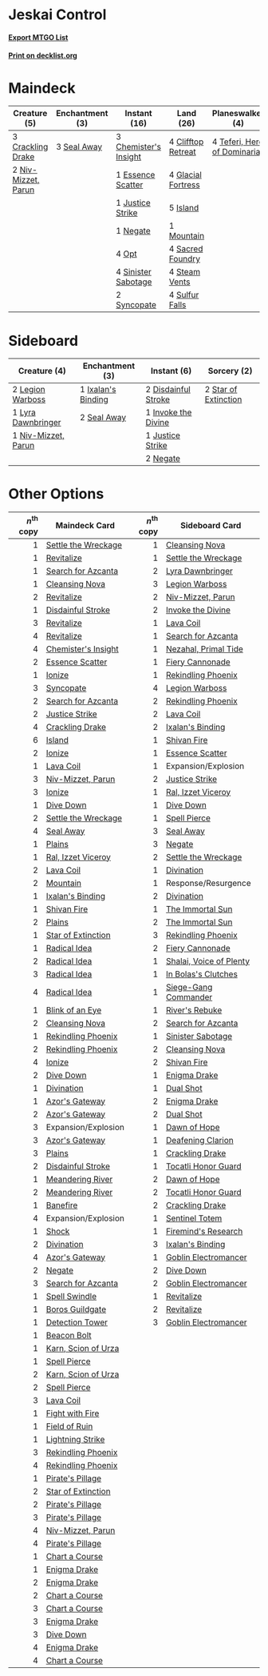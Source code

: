 # Jeskai Control

#### [Export MTGO List](../collection/Jeskai%20Control/Jeskai%20Control.txt)
#### [Print on decklist.org](http://decklist.org/?deckmain=3%09Chemister's%20Insight%0A4%09Clifftop%20Retreat%0A3%09Crackling%20Drake%0A4%09Deafening%20Clarion%0A1%09Essence%20Scatter%0A2%09Expansion/Explosion%0A4%09Glacial%20Fortress%0A5%09Island%0A1%09Justice%20Strike%0A1%09Mountain%0A1%09Negate%0A2%09Niv-Mizzet,%20Parun%0A4%09Opt%0A4%09Sacred%20Foundry%0A3%09Seal%20Away%0A4%09Sinister%20Sabotage%0A4%09Steam%20Vents%0A4%09Sulfur%20Falls%0A2%09Syncopate%0A4%09Teferi,%20Hero%20of%20Dominaria&deckside=2%09Disdainful%20Stroke%0A1%09Invoke%20the%20Divine%0A1%09Ixalan's%20Binding%0A1%09Justice%20Strike%0A2%09Legion%20Warboss%0A1%09Lyra%20Dawnbringer%0A2%09Negate%0A1%09Niv-Mizzet,%20Parun%0A2%09Seal%20Away%0A2%09Star%20of%20Extinction)
# Maindeck

|                                         Creature (5)                                         |                                   Enchantment (3)                                    |                                          Instant (16)                                          |                                          Land (26)                                          |                                           Planeswalker (4)                                           |                                         Sorcery (4)                                          |     Unknown (2)     |
|----------------------------------------------------------------------------------------------|--------------------------------------------------------------------------------------|------------------------------------------------------------------------------------------------|---------------------------------------------------------------------------------------------|------------------------------------------------------------------------------------------------------|----------------------------------------------------------------------------------------------|---------------------|
|3 [Crackling Drake](http://gatherer.wizards.com/Pages/Card/Details.aspx?multiverseid=452913)  |3 [Seal Away](http://gatherer.wizards.com/Pages/Card/Details.aspx?multiverseid=442919)|3 [Chemister's Insight](http://gatherer.wizards.com/Pages/Card/Details.aspx?multiverseid=452782)|4 [Clifftop Retreat](http://gatherer.wizards.com/Pages/Card/Details.aspx?multiverseid=241980)|4 [Teferi, Hero of Dominaria](http://gatherer.wizards.com/Pages/Card/Details.aspx?multiverseid=443095)|4 [Deafening Clarion](http://gatherer.wizards.com/Pages/Card/Details.aspx?multiverseid=452915)|2 Expansion/Explosion|
|2 [Niv-Mizzet, Parun](http://gatherer.wizards.com/Pages/Card/Details.aspx?multiverseid=452942)|                                                                                      |1 [Essence Scatter](http://gatherer.wizards.com/Pages/Card/Details.aspx?multiverseid=438446)    |4 [Glacial Fortress](http://gatherer.wizards.com/Pages/Card/Details.aspx?multiverseid=435416)|                                                                                                      |                                                                                              |                     |
|                                                                                              |                                                                                      |1 [Justice Strike](http://gatherer.wizards.com/Pages/Card/Details.aspx?multiverseid=452932)     |5 [Island](http://gatherer.wizards.com/Pages/Card/Details.aspx?multiverseid=439602)          |                                                                                                      |                                                                                              |                     |
|                                                                                              |                                                                                      |1 [Negate](http://gatherer.wizards.com/Pages/Card/Details.aspx?multiverseid=447135)             |1 [Mountain](http://gatherer.wizards.com/Pages/Card/Details.aspx?multiverseid=439604)        |                                                                                                      |                                                                                              |                     |
|                                                                                              |                                                                                      |4 [Opt](http://gatherer.wizards.com/Pages/Card/Details.aspx?multiverseid=435217)                |4 [Sacred Foundry](http://gatherer.wizards.com/Pages/Card/Details.aspx?multiverseid=405106)  |                                                                                                      |                                                                                              |                     |
|                                                                                              |                                                                                      |4 [Sinister Sabotage](http://gatherer.wizards.com/Pages/Card/Details.aspx?multiverseid=452804)  |4 [Steam Vents](http://gatherer.wizards.com/Pages/Card/Details.aspx?multiverseid=405109)     |                                                                                                      |                                                                                              |                     |
|                                                                                              |                                                                                      |2 [Syncopate](http://gatherer.wizards.com/Pages/Card/Details.aspx?multiverseid=270369)          |4 [Sulfur Falls](http://gatherer.wizards.com/Pages/Card/Details.aspx?multiverseid=241987)    |                                                                                                      |                                                                                              |                     |


# Sideboard

|                                         Creature (4)                                         |                                       Enchantment (3)                                       |                                         Instant (6)                                          |                                          Sorcery (2)                                          |
|----------------------------------------------------------------------------------------------|---------------------------------------------------------------------------------------------|----------------------------------------------------------------------------------------------|-----------------------------------------------------------------------------------------------|
|2 [Legion Warboss](http://gatherer.wizards.com/Pages/Card/Details.aspx?multiverseid=452859)   |1 [Ixalan's Binding](http://gatherer.wizards.com/Pages/Card/Details.aspx?multiverseid=435168)|2 [Disdainful Stroke](http://gatherer.wizards.com/Pages/Card/Details.aspx?multiverseid=446776)|2 [Star of Extinction](http://gatherer.wizards.com/Pages/Card/Details.aspx?multiverseid=435315)|
|1 [Lyra Dawnbringer](http://gatherer.wizards.com/Pages/Card/Details.aspx?multiverseid=442914) |2 [Seal Away](http://gatherer.wizards.com/Pages/Card/Details.aspx?multiverseid=442919)       |1 [Invoke the Divine](http://gatherer.wizards.com/Pages/Card/Details.aspx?multiverseid=447152)|                                                                                               |
|1 [Niv-Mizzet, Parun](http://gatherer.wizards.com/Pages/Card/Details.aspx?multiverseid=452942)|                                                                                             |1 [Justice Strike](http://gatherer.wizards.com/Pages/Card/Details.aspx?multiverseid=452932)   |                                                                                               |
|                                                                                              |                                                                                             |2 [Negate](http://gatherer.wizards.com/Pages/Card/Details.aspx?multiverseid=447135)           |                                                                                               |


# Other Options

|*n*<sup>th</sup> copy|                                        Maindeck Card                                         |*n*<sup>th</sup> copy|                                          Sideboard Card                                          |
|--------------------:|----------------------------------------------------------------------------------------------|--------------------:|--------------------------------------------------------------------------------------------------|
|                    1|[Settle the Wreckage](http://gatherer.wizards.com/Pages/Card/Details.aspx?multiverseid=435186)|                    1|[Cleansing Nova](http://gatherer.wizards.com/Pages/Card/Details.aspx?multiverseid=447145)         |
|                    1|[Revitalize](http://gatherer.wizards.com/Pages/Card/Details.aspx?multiverseid=447171)         |                    1|[Settle the Wreckage](http://gatherer.wizards.com/Pages/Card/Details.aspx?multiverseid=435186)    |
|                    1|[Search for Azcanta](http://gatherer.wizards.com/Pages/Card/Details.aspx?multiverseid=435226) |                    2|[Lyra Dawnbringer](http://gatherer.wizards.com/Pages/Card/Details.aspx?multiverseid=442914)       |
|                    1|[Cleansing Nova](http://gatherer.wizards.com/Pages/Card/Details.aspx?multiverseid=447145)     |                    3|[Legion Warboss](http://gatherer.wizards.com/Pages/Card/Details.aspx?multiverseid=452859)         |
|                    2|[Revitalize](http://gatherer.wizards.com/Pages/Card/Details.aspx?multiverseid=447171)         |                    2|[Niv-Mizzet, Parun](http://gatherer.wizards.com/Pages/Card/Details.aspx?multiverseid=452942)      |
|                    1|[Disdainful Stroke](http://gatherer.wizards.com/Pages/Card/Details.aspx?multiverseid=446776)  |                    2|[Invoke the Divine](http://gatherer.wizards.com/Pages/Card/Details.aspx?multiverseid=447152)      |
|                    3|[Revitalize](http://gatherer.wizards.com/Pages/Card/Details.aspx?multiverseid=447171)         |                    1|[Lava Coil](http://gatherer.wizards.com/Pages/Card/Details.aspx?multiverseid=452858)              |
|                    4|[Revitalize](http://gatherer.wizards.com/Pages/Card/Details.aspx?multiverseid=447171)         |                    1|[Search for Azcanta](http://gatherer.wizards.com/Pages/Card/Details.aspx?multiverseid=435226)     |
|                    4|[Chemister's Insight](http://gatherer.wizards.com/Pages/Card/Details.aspx?multiverseid=452782)|                    1|[Nezahal, Primal Tide](http://gatherer.wizards.com/Pages/Card/Details.aspx?multiverseid=439702)   |
|                    2|[Essence Scatter](http://gatherer.wizards.com/Pages/Card/Details.aspx?multiverseid=438446)    |                    1|[Fiery Cannonade](http://gatherer.wizards.com/Pages/Card/Details.aspx?multiverseid=435297)        |
|                    1|[Ionize](http://gatherer.wizards.com/Pages/Card/Details.aspx?multiverseid=452929)             |                    1|[Rekindling Phoenix](http://gatherer.wizards.com/Pages/Card/Details.aspx?multiverseid=439768)     |
|                    3|[Syncopate](http://gatherer.wizards.com/Pages/Card/Details.aspx?multiverseid=270369)          |                    4|[Legion Warboss](http://gatherer.wizards.com/Pages/Card/Details.aspx?multiverseid=452859)         |
|                    2|[Search for Azcanta](http://gatherer.wizards.com/Pages/Card/Details.aspx?multiverseid=435226) |                    2|[Rekindling Phoenix](http://gatherer.wizards.com/Pages/Card/Details.aspx?multiverseid=439768)     |
|                    2|[Justice Strike](http://gatherer.wizards.com/Pages/Card/Details.aspx?multiverseid=452932)     |                    2|[Lava Coil](http://gatherer.wizards.com/Pages/Card/Details.aspx?multiverseid=452858)              |
|                    4|[Crackling Drake](http://gatherer.wizards.com/Pages/Card/Details.aspx?multiverseid=452913)    |                    2|[Ixalan's Binding](http://gatherer.wizards.com/Pages/Card/Details.aspx?multiverseid=435168)       |
|                    6|[Island](http://gatherer.wizards.com/Pages/Card/Details.aspx?multiverseid=439602)             |                    1|[Shivan Fire](http://gatherer.wizards.com/Pages/Card/Details.aspx?multiverseid=443030)            |
|                    2|[Ionize](http://gatherer.wizards.com/Pages/Card/Details.aspx?multiverseid=452929)             |                    1|[Essence Scatter](http://gatherer.wizards.com/Pages/Card/Details.aspx?multiverseid=438446)        |
|                    1|[Lava Coil](http://gatherer.wizards.com/Pages/Card/Details.aspx?multiverseid=452858)          |                    1|Expansion/Explosion                                                                               |
|                    3|[Niv-Mizzet, Parun](http://gatherer.wizards.com/Pages/Card/Details.aspx?multiverseid=452942)  |                    2|[Justice Strike](http://gatherer.wizards.com/Pages/Card/Details.aspx?multiverseid=452932)         |
|                    3|[Ionize](http://gatherer.wizards.com/Pages/Card/Details.aspx?multiverseid=452929)             |                    1|[Ral, Izzet Viceroy](http://gatherer.wizards.com/Pages/Card/Details.aspx?multiverseid=452945)     |
|                    1|[Dive Down](http://gatherer.wizards.com/Pages/Card/Details.aspx?multiverseid=435205)          |                    1|[Dive Down](http://gatherer.wizards.com/Pages/Card/Details.aspx?multiverseid=435205)              |
|                    2|[Settle the Wreckage](http://gatherer.wizards.com/Pages/Card/Details.aspx?multiverseid=435186)|                    1|[Spell Pierce](http://gatherer.wizards.com/Pages/Card/Details.aspx?multiverseid=425876)           |
|                    4|[Seal Away](http://gatherer.wizards.com/Pages/Card/Details.aspx?multiverseid=442919)          |                    3|[Seal Away](http://gatherer.wizards.com/Pages/Card/Details.aspx?multiverseid=442919)              |
|                    1|[Plains](http://gatherer.wizards.com/Pages/Card/Details.aspx?multiverseid=439601)             |                    3|[Negate](http://gatherer.wizards.com/Pages/Card/Details.aspx?multiverseid=447135)                 |
|                    1|[Ral, Izzet Viceroy](http://gatherer.wizards.com/Pages/Card/Details.aspx?multiverseid=452945) |                    2|[Settle the Wreckage](http://gatherer.wizards.com/Pages/Card/Details.aspx?multiverseid=435186)    |
|                    2|[Lava Coil](http://gatherer.wizards.com/Pages/Card/Details.aspx?multiverseid=452858)          |                    1|[Divination](http://gatherer.wizards.com/Pages/Card/Details.aspx?multiverseid=416866)             |
|                    2|[Mountain](http://gatherer.wizards.com/Pages/Card/Details.aspx?multiverseid=439604)           |                    1|Response/Resurgence                                                                               |
|                    1|[Ixalan's Binding](http://gatherer.wizards.com/Pages/Card/Details.aspx?multiverseid=435168)   |                    2|[Divination](http://gatherer.wizards.com/Pages/Card/Details.aspx?multiverseid=416866)             |
|                    1|[Shivan Fire](http://gatherer.wizards.com/Pages/Card/Details.aspx?multiverseid=443030)        |                    1|[The Immortal Sun](http://gatherer.wizards.com/Pages/Card/Details.aspx?multiverseid=439844)       |
|                    2|[Plains](http://gatherer.wizards.com/Pages/Card/Details.aspx?multiverseid=439601)             |                    2|[The Immortal Sun](http://gatherer.wizards.com/Pages/Card/Details.aspx?multiverseid=439844)       |
|                    1|[Star of Extinction](http://gatherer.wizards.com/Pages/Card/Details.aspx?multiverseid=435315) |                    3|[Rekindling Phoenix](http://gatherer.wizards.com/Pages/Card/Details.aspx?multiverseid=439768)     |
|                    1|[Radical Idea](http://gatherer.wizards.com/Pages/Card/Details.aspx?multiverseid=452802)       |                    2|[Fiery Cannonade](http://gatherer.wizards.com/Pages/Card/Details.aspx?multiverseid=435297)        |
|                    2|[Radical Idea](http://gatherer.wizards.com/Pages/Card/Details.aspx?multiverseid=452802)       |                    1|[Shalai, Voice of Plenty](http://gatherer.wizards.com/Pages/Card/Details.aspx?multiverseid=442923)|
|                    3|[Radical Idea](http://gatherer.wizards.com/Pages/Card/Details.aspx?multiverseid=452802)       |                    1|[In Bolas's Clutches](http://gatherer.wizards.com/Pages/Card/Details.aspx?multiverseid=442942)    |
|                    4|[Radical Idea](http://gatherer.wizards.com/Pages/Card/Details.aspx?multiverseid=452802)       |                    1|[Siege-Gang Commander](http://gatherer.wizards.com/Pages/Card/Details.aspx?multiverseid=413689)   |
|                    1|[Blink of an Eye](http://gatherer.wizards.com/Pages/Card/Details.aspx?multiverseid=442934)    |                    1|[River's Rebuke](http://gatherer.wizards.com/Pages/Card/Details.aspx?multiverseid=435223)         |
|                    2|[Cleansing Nova](http://gatherer.wizards.com/Pages/Card/Details.aspx?multiverseid=447145)     |                    2|[Search for Azcanta](http://gatherer.wizards.com/Pages/Card/Details.aspx?multiverseid=435226)     |
|                    1|[Rekindling Phoenix](http://gatherer.wizards.com/Pages/Card/Details.aspx?multiverseid=439768) |                    1|[Sinister Sabotage](http://gatherer.wizards.com/Pages/Card/Details.aspx?multiverseid=452804)      |
|                    2|[Rekindling Phoenix](http://gatherer.wizards.com/Pages/Card/Details.aspx?multiverseid=439768) |                    2|[Cleansing Nova](http://gatherer.wizards.com/Pages/Card/Details.aspx?multiverseid=447145)         |
|                    4|[Ionize](http://gatherer.wizards.com/Pages/Card/Details.aspx?multiverseid=452929)             |                    2|[Shivan Fire](http://gatherer.wizards.com/Pages/Card/Details.aspx?multiverseid=443030)            |
|                    2|[Dive Down](http://gatherer.wizards.com/Pages/Card/Details.aspx?multiverseid=435205)          |                    1|[Enigma Drake](http://gatherer.wizards.com/Pages/Card/Details.aspx?multiverseid=447352)           |
|                    1|[Divination](http://gatherer.wizards.com/Pages/Card/Details.aspx?multiverseid=416866)         |                    1|[Dual Shot](http://gatherer.wizards.com/Pages/Card/Details.aspx?multiverseid=435295)              |
|                    1|[Azor's Gateway](http://gatherer.wizards.com/Pages/Card/Details.aspx?multiverseid=439838)     |                    2|[Enigma Drake](http://gatherer.wizards.com/Pages/Card/Details.aspx?multiverseid=447352)           |
|                    2|[Azor's Gateway](http://gatherer.wizards.com/Pages/Card/Details.aspx?multiverseid=439838)     |                    2|[Dual Shot](http://gatherer.wizards.com/Pages/Card/Details.aspx?multiverseid=435295)              |
|                    3|Expansion/Explosion                                                                           |                    1|[Dawn of Hope](http://gatherer.wizards.com/Pages/Card/Details.aspx?multiverseid=452758)           |
|                    3|[Azor's Gateway](http://gatherer.wizards.com/Pages/Card/Details.aspx?multiverseid=439838)     |                    1|[Deafening Clarion](http://gatherer.wizards.com/Pages/Card/Details.aspx?multiverseid=452915)      |
|                    3|[Plains](http://gatherer.wizards.com/Pages/Card/Details.aspx?multiverseid=439601)             |                    1|[Crackling Drake](http://gatherer.wizards.com/Pages/Card/Details.aspx?multiverseid=452913)        |
|                    2|[Disdainful Stroke](http://gatherer.wizards.com/Pages/Card/Details.aspx?multiverseid=446776)  |                    1|[Tocatli Honor Guard](http://gatherer.wizards.com/Pages/Card/Details.aspx?multiverseid=435194)    |
|                    1|[Meandering River](http://gatherer.wizards.com/Pages/Card/Details.aspx?multiverseid=447067)   |                    2|[Dawn of Hope](http://gatherer.wizards.com/Pages/Card/Details.aspx?multiverseid=452758)           |
|                    2|[Meandering River](http://gatherer.wizards.com/Pages/Card/Details.aspx?multiverseid=447067)   |                    2|[Tocatli Honor Guard](http://gatherer.wizards.com/Pages/Card/Details.aspx?multiverseid=435194)    |
|                    1|[Banefire](http://gatherer.wizards.com/Pages/Card/Details.aspx?multiverseid=397676)           |                    2|[Crackling Drake](http://gatherer.wizards.com/Pages/Card/Details.aspx?multiverseid=452913)        |
|                    4|Expansion/Explosion                                                                           |                    1|[Sentinel Totem](http://gatherer.wizards.com/Pages/Card/Details.aspx?multiverseid=435404)         |
|                    1|[Shock](http://gatherer.wizards.com/Pages/Card/Details.aspx?multiverseid=386365)              |                    1|[Firemind's Research](http://gatherer.wizards.com/Pages/Card/Details.aspx?multiverseid=452921)    |
|                    2|[Divination](http://gatherer.wizards.com/Pages/Card/Details.aspx?multiverseid=416866)         |                    3|[Ixalan's Binding](http://gatherer.wizards.com/Pages/Card/Details.aspx?multiverseid=435168)       |
|                    4|[Azor's Gateway](http://gatherer.wizards.com/Pages/Card/Details.aspx?multiverseid=439838)     |                    1|[Goblin Electromancer](http://gatherer.wizards.com/Pages/Card/Details.aspx?multiverseid=425991)   |
|                    2|[Negate](http://gatherer.wizards.com/Pages/Card/Details.aspx?multiverseid=447135)             |                    2|[Dive Down](http://gatherer.wizards.com/Pages/Card/Details.aspx?multiverseid=435205)              |
|                    3|[Search for Azcanta](http://gatherer.wizards.com/Pages/Card/Details.aspx?multiverseid=435226) |                    2|[Goblin Electromancer](http://gatherer.wizards.com/Pages/Card/Details.aspx?multiverseid=425991)   |
|                    1|[Spell Swindle](http://gatherer.wizards.com/Pages/Card/Details.aspx?multiverseid=435235)      |                    1|[Revitalize](http://gatherer.wizards.com/Pages/Card/Details.aspx?multiverseid=447171)             |
|                    1|[Boros Guildgate](http://gatherer.wizards.com/Pages/Card/Details.aspx?multiverseid=426056)    |                    2|[Revitalize](http://gatherer.wizards.com/Pages/Card/Details.aspx?multiverseid=447171)             |
|                    1|[Detection Tower](http://gatherer.wizards.com/Pages/Card/Details.aspx?multiverseid=447386)    |                    3|[Goblin Electromancer](http://gatherer.wizards.com/Pages/Card/Details.aspx?multiverseid=425991)   |
|                    1|[Beacon Bolt](http://gatherer.wizards.com/Pages/Card/Details.aspx?multiverseid=452904)        |                     |                                                                                                  |
|                    1|[Karn, Scion of Urza](http://gatherer.wizards.com/Pages/Card/Details.aspx?multiverseid=442889)|                     |                                                                                                  |
|                    1|[Spell Pierce](http://gatherer.wizards.com/Pages/Card/Details.aspx?multiverseid=425876)       |                     |                                                                                                  |
|                    2|[Karn, Scion of Urza](http://gatherer.wizards.com/Pages/Card/Details.aspx?multiverseid=442889)|                     |                                                                                                  |
|                    2|[Spell Pierce](http://gatherer.wizards.com/Pages/Card/Details.aspx?multiverseid=425876)       |                     |                                                                                                  |
|                    3|[Lava Coil](http://gatherer.wizards.com/Pages/Card/Details.aspx?multiverseid=452858)          |                     |                                                                                                  |
|                    1|[Fight with Fire](http://gatherer.wizards.com/Pages/Card/Details.aspx?multiverseid=443007)    |                     |                                                                                                  |
|                    1|[Field of Ruin](http://gatherer.wizards.com/Pages/Card/Details.aspx?multiverseid=435415)      |                     |                                                                                                  |
|                    1|[Lightning Strike](http://gatherer.wizards.com/Pages/Card/Details.aspx?multiverseid=435303)   |                     |                                                                                                  |
|                    3|[Rekindling Phoenix](http://gatherer.wizards.com/Pages/Card/Details.aspx?multiverseid=439768) |                     |                                                                                                  |
|                    4|[Rekindling Phoenix](http://gatherer.wizards.com/Pages/Card/Details.aspx?multiverseid=439768) |                     |                                                                                                  |
|                    1|[Pirate's Pillage](http://gatherer.wizards.com/Pages/Card/Details.aspx?multiverseid=439766)   |                     |                                                                                                  |
|                    2|[Star of Extinction](http://gatherer.wizards.com/Pages/Card/Details.aspx?multiverseid=435315) |                     |                                                                                                  |
|                    2|[Pirate's Pillage](http://gatherer.wizards.com/Pages/Card/Details.aspx?multiverseid=439766)   |                     |                                                                                                  |
|                    3|[Pirate's Pillage](http://gatherer.wizards.com/Pages/Card/Details.aspx?multiverseid=439766)   |                     |                                                                                                  |
|                    4|[Niv-Mizzet, Parun](http://gatherer.wizards.com/Pages/Card/Details.aspx?multiverseid=452942)  |                     |                                                                                                  |
|                    4|[Pirate's Pillage](http://gatherer.wizards.com/Pages/Card/Details.aspx?multiverseid=439766)   |                     |                                                                                                  |
|                    1|[Chart a Course](http://gatherer.wizards.com/Pages/Card/Details.aspx?multiverseid=435200)     |                     |                                                                                                  |
|                    1|[Enigma Drake](http://gatherer.wizards.com/Pages/Card/Details.aspx?multiverseid=447352)       |                     |                                                                                                  |
|                    2|[Enigma Drake](http://gatherer.wizards.com/Pages/Card/Details.aspx?multiverseid=447352)       |                     |                                                                                                  |
|                    2|[Chart a Course](http://gatherer.wizards.com/Pages/Card/Details.aspx?multiverseid=435200)     |                     |                                                                                                  |
|                    3|[Chart a Course](http://gatherer.wizards.com/Pages/Card/Details.aspx?multiverseid=435200)     |                     |                                                                                                  |
|                    3|[Enigma Drake](http://gatherer.wizards.com/Pages/Card/Details.aspx?multiverseid=447352)       |                     |                                                                                                  |
|                    3|[Dive Down](http://gatherer.wizards.com/Pages/Card/Details.aspx?multiverseid=435205)          |                     |                                                                                                  |
|                    4|[Enigma Drake](http://gatherer.wizards.com/Pages/Card/Details.aspx?multiverseid=447352)       |                     |                                                                                                  |
|                    4|[Chart a Course](http://gatherer.wizards.com/Pages/Card/Details.aspx?multiverseid=435200)     |                     |                                                                                                  |


